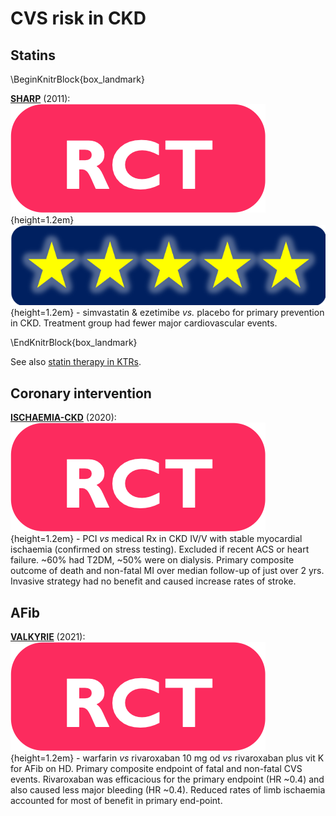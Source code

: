 # CVS risk in CKD

## Statins

\BeginKnitrBlock{box_landmark}<div class="box_landmark">[**SHARP**](https://www.ncbi.nlm.nih.gov/pubmed/21663949) (2011): ![](Logo_RCT.png){height=1.2em} ![](Logo_SEM.png){height=1.2em} - simvastatin & ezetimibe *vs.* placebo for primary prevention in CKD. Treatment group had fewer major cardiovascular events.  
</div>\EndKnitrBlock{box_landmark}

See also [statin therapy in KTRs](#statin_Tx).  

## Coronary intervention

[**ISCHAEMIA-CKD**](https://www.ncbi.nlm.nih.gov/pubmed/32227756) (2020): ![](Logo_RCT.png){height=1.2em} - PCI *vs* medical Rx in CKD IV/V with stable myocardial ischaemia (confirmed on stress testing).  Excluded if recent ACS or heart failure.  ~60% had T2DM, ~50% were on dialysis.  Primary composite outcome of death and non-fatal MI over median follow-up of just over 2 yrs.  Invasive strategy had no benefit and caused increase rates of stroke.  

## AFib

[**VALKYRIE**](https://www.ncbi.nlm.nih.gov/pubmed/33753537) (2021): ![](Logo_RCT.png){height=1.2em} - warfarin *vs* rivaroxaban 10 mg od *vs* rivaroxaban plus vit K for AFib on HD.  Primary composite endpoint of fatal and non-fatal CVS events.  Rivaroxaban was efficacious for the primary endpoint (HR ~0.4) and also caused less major bleeding (HR ~0.4).  Reduced rates of limb ischaemia accounted for most of benefit in primary end-point.  

